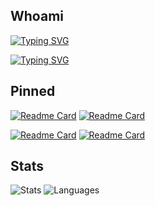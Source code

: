 ## Whoami

[![Typing SVG](https://readme-typing-svg.herokuapp.com?font=Orbitron&weight=500&size=18&duration=3500&pause=11000&color=FFFFFF&background=FFFFFF00&multiline=true&width=435&height=32&lines=0xSickb0y&color=7DFA00)](https://git.io/typing-svg)

[![Typing SVG](https://readme-typing-svg.herokuapp.com?font=Orbitron&weight=500&size=14&duration=3500&color=FFFFFF&background=FFFFFF00&vCenter=true&width=435&height=30&lines=+;%E2%80%A2+Cyber+Security+Student;%E2%80%A2+Capture+the+Flag+player;%E2%80%A2+Aspiring+Red+Team+operator&color=7DFA00)](https://git.io/typing-svg)

## Pinned

[![Readme Card](https://github-readme-stats.vercel.app/api/pin/?username=0xSickb0y&repo=RsCodeDump&theme=chartreuse-dark)](https://github.com/0xSickb0y/RsCodeDump)
[![Readme Card](https://github-readme-stats.vercel.app/api/pin/?username=0xSickb0y&repo=windcorp&theme=chartreuse-dark&description_lines_count=2&card_width=700)](https://github.com/0xSickb0y/windcorp)

[![Readme Card](https://github-readme-stats.vercel.app/api/pin/?username=0xSickb0y&repo=SearchParty&theme=chartreuse-dark)](https://github.com/0xSickb0y/SearchParty)
[![Readme Card](https://github-readme-stats.vercel.app/api/pin/?username=0xSickb0y&repo=OffensiveToolkit&theme=chartreuse-dark)](https://github.com/0xSickb0y/OffensiveToolkit)


## Stats

![Stats](https://github-readme-stats.vercel.app/api?username=0xSickb0y&theme=chartreuse-dark&show_icons=true&hide_border=false&count_private=true&include_all_commits=true&text_bold=true) 
![Languages](https://github-readme-stats.vercel.app/api/top-langs/?username=0xSickb0y&theme=chartreuse-dark&langs_count=3&text_bold=true) 

